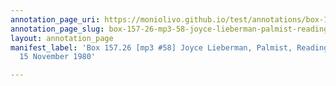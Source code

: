 ```yaml
---
annotation_page_uri: https://moniolivo.github.io/test/annotations/box-157-26-mp3-58-joyce-lieberman-palmist-reading-of-gloria-15-november-1980-canvas-1-character-relationships.json
annotation_page_slug: box-157-26-mp3-58-joyce-lieberman-palmist-reading-of-gloria-15-november-1980-canvas-1-character-relationships
layout: annotation_page
manifest_label: 'Box 157.26 [mp3 #58] Joyce Lieberman, Palmist, Reading of Gloria,
  15 November 1980'

---
```

